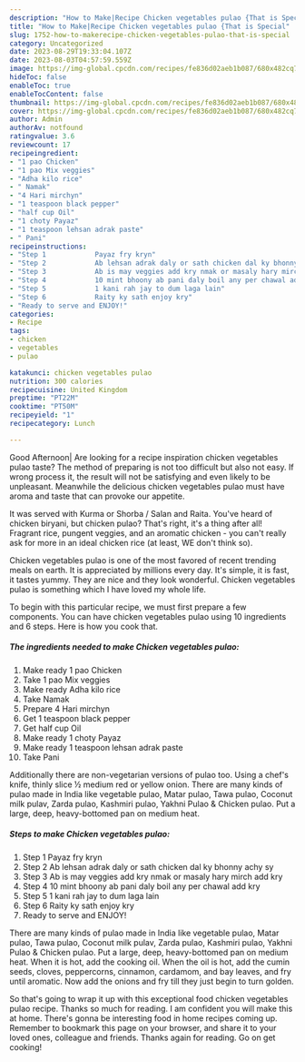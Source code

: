 ```yaml
---
description: "How to Make|Recipe Chicken vegetables pulao {That is Special"
title: "How to Make|Recipe Chicken vegetables pulao {That is Special"
slug: 1752-how-to-makerecipe-chicken-vegetables-pulao-that-is-special
category: Uncategorized
date: 2023-08-29T19:33:04.107Z
date: 2023-08-03T04:57:59.559Z
image: https://img-global.cpcdn.com/recipes/fe836d02aeb1b087/680x482cq70/chicken-vegetables-pulao-recipe-main-photo.jpg
hideToc: false
enableToc: true
enableTocContent: false
thumbnail: https://img-global.cpcdn.com/recipes/fe836d02aeb1b087/680x482cq70/chicken-vegetables-pulao-recipe-main-photo.jpg
cover: https://img-global.cpcdn.com/recipes/fe836d02aeb1b087/680x482cq70/chicken-vegetables-pulao-recipe-main-photo.jpg
author: Admin
authorAv: notfound
ratingvalue: 3.6
reviewcount: 17
recipeingredient:
- "1 pao Chicken"
- "1 pao Mix veggies"
- "Adha kilo rice"
- " Namak"
- "4 Hari mirchyn"
- "1 teaspoon black pepper"
- "half cup Oil"
- "1 choty Payaz"
- "1 teaspoon lehsan adrak paste"
- " Pani"
recipeinstructions:
- "Step 1            Payaz fry kryn"
- "Step 2            Ab lehsan adrak daly or sath chicken dal ky bhonny achy sy"
- "Step 3            Ab is may veggies add kry nmak or masaly hary mirch add kry"
- "Step 4            10 mint bhoony ab pani daly boil any per chawal add kry"
- "Step 5            1 kani rah jay to dum laga lain"
- "Step 6            Raity ky sath enjoy kry"
- "Ready to serve and ENJOY!"
categories:
- Recipe
tags:
- chicken
- vegetables
- pulao

katakunci: chicken vegetables pulao 
nutrition: 300 calories
recipecuisine: United Kingdom
preptime: "PT22M"
cooktime: "PT50M"
recipeyield: "1"
recipecategory: Lunch

---
```



Good Afternoon| Are looking for a recipe inspiration chicken vegetables pulao taste? The method of preparing is not too difficult but also not easy. If wrong process it, the result will not be satisfying and even likely to be unpleasant. Meanwhile the delicious chicken vegetables pulao must have aroma and taste that can provoke our appetite.





It was served with Kurma or Shorba / Salan and Raita. You&#39;ve heard of chicken biryani, but chicken pulao? That&#39;s right, it&#39;s a thing after all! Fragrant rice, pungent veggies, and an aromatic chicken - you can&#39;t really ask for more in an ideal chicken rice (at least, WE don&#39;t think so).

Chicken vegetables pulao is one of the most favored of recent trending meals on earth. It is appreciated by millions every day. It's simple, it is fast, it tastes yummy. They are nice and they look wonderful. Chicken vegetables pulao is something which I have loved my whole life.


To begin with this particular recipe, we must first prepare a few components. You can have chicken vegetables pulao using 10 ingredients and 6 steps. Here is how you cook that.

<!--inarticleads1-->

##### The ingredients needed to make Chicken vegetables pulao:

1. Make ready 1 pao Chicken
1. Take 1 pao Mix veggies
1. Make ready Adha kilo rice
1. Take  Namak
1. Prepare 4 Hari mirchyn
1. Get 1 teaspoon black pepper
1. Get half cup Oil
1. Make ready 1 choty Payaz
1. Make ready 1 teaspoon lehsan adrak paste
1. Take  Pani


Additionally there are non-vegetarian versions of pulao too. Using a chef&#39;s knife, thinly slice ½ medium red or yellow onion. There are many kinds of pulao made in India like vegetable pulao, Matar pulao, Tawa pulao, Coconut milk pulav, Zarda pulao, Kashmiri pulao, Yakhni Pulao &amp; Chicken pulao. Put a large, deep, heavy-bottomed pan on medium heat. 

<!--inarticleads2-->

##### Steps to make Chicken vegetables pulao:

1. Step 1            Payaz fry kryn
1. Step 2            Ab lehsan adrak daly or sath chicken dal ky bhonny achy sy
1. Step 3            Ab is may veggies add kry nmak or masaly hary mirch add kry
1. Step 4            10 mint bhoony ab pani daly boil any per chawal add kry
1. Step 5            1 kani rah jay to dum laga lain
1. Step 6            Raity ky sath enjoy kry
1. Ready to serve and ENJOY!

There are many kinds of pulao made in India like vegetable pulao, Matar pulao, Tawa pulao, Coconut milk pulav, Zarda pulao, Kashmiri pulao, Yakhni Pulao &amp; Chicken pulao. Put a large, deep, heavy-bottomed pan on medium heat. When it is hot, add the cooking oil. When the oil is hot, add the cumin seeds, cloves, peppercorns, cinnamon, cardamom, and bay leaves, and fry until aromatic. Now add the onions and fry till they just begin to turn golden. 

So that's going to wrap it up with this exceptional food chicken vegetables pulao recipe. Thanks so much for reading. I am confident you will make this at home. There's gonna be interesting food in home recipes coming up. Remember to bookmark this page on your browser, and share it to your loved ones, colleague and friends. Thanks again for reading. Go on get cooking!
